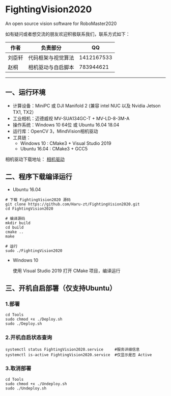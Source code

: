 # FightingVision2020
An open source vision software for RoboMaster2020

[^_^]: # (哈哈我是注释，不会在浏览器中显示)
[^_^]: # (战队还没有确定要开源，所以先注释掉)
[^_^]: # (本代码为中南大学FYT战队RoboMaster2020赛季视觉部分)

如有疑问或者想交流的朋友欢迎积极联系我们，联系方式如下：

|作者|负责部分|QQ|
|-|-|-|
|刘臣轩|代码框架与视觉算法|1412167533|
|赵桐|相机驱动与自启脚本|783944621|

---

## 一、运行环境
* 计算设备：MiniPC 或 DJI Manifold 2 (兼容 intel NUC 以及 Nvidia Jetson TX1, TX2）
* 工业相机：迈德威视 MV-SUA134GC-T + MV-LD-8-3M-A
* 操作系统：Windows 10 64位 或 Ubuntu 16.04 18.04
* 运行库：OpenCV 3，MindVision相机驱动
* 工具链：
  * Windows 10 : CMake3 + Visual Studio 2019
  * Ubuntu 16.04 : CMake3 + GCC5

相机驱动下载地址：
[相机驱动](http://www.mindvision.com.cn/rjxz/list_12.aspx?lcid=138)

## 二、程序下载编译运行

* Ubuntu 16.04
```shell
# 下载 FightingVision2020 源码
git clone https://github.com/Haru-zt/FightingVision2020.git
cd FightingVision2020

# 编译源码
mkdir build
cd build
cmake ..
make

# 运行
sudo ./FightingVision2020
```

* Windows 10

  使用 Visual Studio 2019 打开 CMake 项目，编译运行

## 三、开机自启部署（仅支持Ubuntu）
### 1.部署
```shell
cd Tools
sudo chmod +x ./Deploy.sh
sudo ./Deploy.sh
```
### 2.开机自启状态查询
```shell
systemctl status FightingVision2020.service     #服务详细信息
systemctl is-active FightingVision2020.service  #仅显示是否 Active
```

### 3.取消部署
```shell
cd Tools
sudo chmod +x ./Undeploy.sh
sudo ./Undeploy.sh
```
